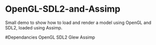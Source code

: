 # OpenGL-SDL2-and-Assimp
Small demo to show how to load and render a model using OpenGL and SDL2, loaded using Assimp.

#Dependancies
OpenGL
SDL2
Glew
Assimp
